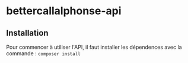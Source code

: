 # bettercallalphonse-api
## Installation
Pour commencer à utiliser l'API, il faut installer les dépendences avec la commande : `composer install`
